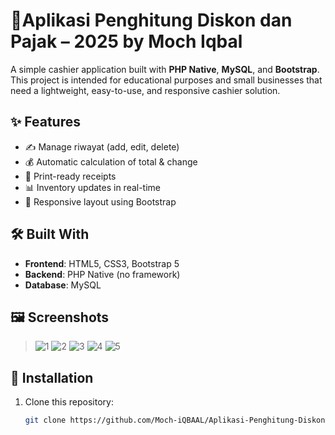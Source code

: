 
# 🧾Aplikasi Penghitung Diskon dan Pajak – 2025 by Moch Iqbal

A simple cashier application built with **PHP Native**, **MySQL**, and **Bootstrap**. This project is intended for educational purposes and small businesses that need a lightweight, easy-to-use, and responsive cashier solution.

## ✨ Features

- ✍️ Manage riwayat (add, edit, delete)
- 💰 Automatic calculation of total & change
- 🧾 Print-ready receipts
- 📊 Inventory updates in real-time
- 📱 Responsive layout using Bootstrap

## 🛠️ Built With

- **Frontend**: HTML5, CSS3, Bootstrap 5
- **Backend**: PHP Native (no framework)
- **Database**: MySQL

## 🖼️ Screenshots

> ![1](https://github.com/user-attachments/assets/65e79114-f526-45bf-86eb-0628ba2f35b3)
> ![2](https://github.com/user-attachments/assets/dc196eaf-01d2-46ac-9ae5-f22ee6fba309)
> ![3](https://github.com/user-attachments/assets/32d3d3d4-3047-4b37-8e2e-aeed15af98f1)
> ![4](https://github.com/user-attachments/assets/be02accd-6f35-4432-859f-294e4efb05d2)
> ![5](https://github.com/user-attachments/assets/98452eb2-91ee-4b41-90b2-e494058d410f)



## 📁 Installation

1. Clone this repository:
   ```bash
   git clone https://github.com/Moch-iQBAAL/Aplikasi-Penghitung-Diskon-dan-Pajak/
